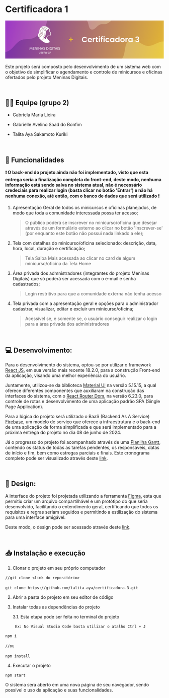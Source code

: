 # Certificadora 1

<img src="src/Assets/github.png" alt="capa do projeto" />

<br>

Este projeto será composto pelo desenvolvimento de um sistema web com o objetivo de simplificar o agendamento e controle de minicursos e oficinas ofertados pelo projeto Meninas Digitais.

<br>

## 👨‍💻 Equipe (grupo 2)

- Gabriela Maria Lieira

- Gabrielle Avelino Saad do Bonfim

- Talita Aya Sakamoto Kuriki

<br>

## 📑 Funcionalidades

<b>❗ O back-end do projeto ainda não foi implementado, visto que esta entrega seria a finalização completa do front-end, deste modo, nenhuma informação está sendo salva no sistema atual, não é necessário credeciais para realizar login (basta clicar no botão 'Entrar') e não há nenhuma conexão, até então, com o banco de dados que será utilizado ❗</b> 

1. Apresentação Geral de todos os minicursos e oficinas planejados, de modo que toda a comunidade interessada possa ter acesso;

      > O público poderá se inscrever no minicurso/oficina que desejar através de um formulário externo ao clicar no botão 'Inscrever-se' (por enquanto este botão não possui nada linkado a ele);

2. Tela com detalhes do minicurso/oficina selecionado: descrição, data, hora, local, duração e certificação;

    > Tela Saiba Mais acessada ao clicar no card de algum minicurso/oficina da Tela Home

3. Área privada dos admnistradores (integrantes do projeto Meninas Digitais) que só poderá ser acessada com o e-mail e senha cadastrados;
    
    > Login restritivo para que a comunidade externa não tenha acesso

4. Tela privada com a apresentação geral e opções para o administrador cadastrar, visualizar, editar e excluir um minicurso/oficina;

    > Acessível se, e somente se, o usuário conseguir realizar o login para a área privada dos administradores

<br>

## 💻 Desenvolvimento:

Para o desenvolvimento do sistema, optou-se por utilizar o framework [React JS](https://pt-br.legacy.reactjs.org), em sua versão mais recente 18.2.0, para a construção Front-end da aplicação, visando uma melhor experiência do usuário. 

Juntamente, utilizou-se da biblioteca [Material UI](https://mui.com) na versão 5.15.15, a qual oferece diferentes componentes que auxiliaram na construção das interfaces do sistema, com o [React Router Dom](https://reactrouter.com/en/main), na versão 6.23.0, para controle de rotas e desenvolvimento de uma aplicação padrão SPA (Single Page Application).

  

Para a lógica do projeto será utilizado o BaaS (Backend As A Service) [Firebase](https://firebase.google.com/products-build?hl=pt), um modelo de serviço que oferece a infraestrutura e o back-end de uma aplicação de forma simplificada e que será implementado para a próxima entrega do projeto no dia 08 de junho de 2024.

  

Já o progresso do projeto foi acompanhado através de uma [Planilha Gantt](https://blog.runrun.it/planilha-de-gantt/#:~:text=O%20gr%C3%A1fico%20de%20gantt%20%C3%A9,a%20produtividade%20da%20sua%20%C3%A1rea.), contendo os status de todas as tarefas pendentes, os responsáveis, datas de início e fim, bem como estregas parciais e finais. Este cronograma completo pode ser visualizado através deste [link](https://docs.google.com/spreadsheets/d/1ch29nuDN0-2P2YCQSGXyLf8QUYjbYn0F/edit?usp=sharing&ouid=112152257061659035144&rtpof=true&sd=true).

  
<br>

## 🎨 Design:

A interface do projeto foi projetada utilizando a ferramenta [Figma](https://www.google.com/url?sa=t&rct=j&q=&esrc=s&source=web&cd=&ved=2ahUKEwitvZDQr7mBAxUepZUCHXgoBgIQFnoECAcQAQ&url=https://www.figma.com/&usg=AOvVaw2ixWJnr7CgjXMg3QXfTz4u&opi=89978449), esta que permitiu criar um arquivo compartilhável e um protótipo do que seria desenvolvido, facilitando o entendimento geral, certificando que todos os requisitos e regras seriam seguidos e permitindo a estilização do sistema para uma interface amigável.

  

Deste modo, o design pode ser acessado através deste [link](https://www.figma.com/file/7ODflqzaYbwreyfpwY6Z5l/Certificadora-3?type=design&node-id=4%3A4320&mode=design&t=NyQIQHbHquTtdAI0-1).

  
  
<br>

## 📥 Instalação e execução

1. Clonar o projeto em seu próprio computador

```
//git clone <link do repositório>

git clone https://github.com/talita-aya/certificadora-3.git
```
2. Abrir a pasta do projeto em seu editor de código


3. Instalar todas as dependências do projeto

    3.1. Esta etapa pode ser feita no terminal do projeto

        Ex: No Visual Studio Code basta utilizar o atalho Ctrl + J

```
npm i

//ou

npm install
```

4. Executar o projeto

```
npm start
```


O sistema será aberto em uma nova página de seu navegador, sendo possível o uso da aplicação e suas funcionalidades.
